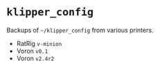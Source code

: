 # `klipper_config`
Backups of `~/klipper_config` from various printers.

- RatRig `v-minion`
- Voron `v0.1`
- Voron `v2.4r2`
